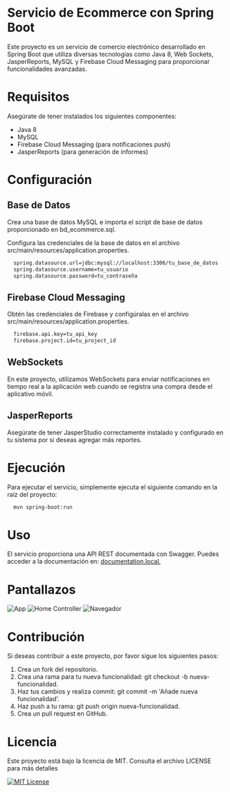 # Servicio de Ecommerce con Spring Boot
Este proyecto es un servicio de comercio electrónico desarrollado en Spring Boot que utiliza diversas tecnologías como Java 8, Web Sockets, JasperReports, MySQL y Firebase Cloud Messaging para proporcionar funcionalidades avanzadas.

# Requisitos
Asegúrate de tener instalados los siguientes componentes:

* Java 8
* MySQL
* Firebase Cloud Messaging (para notificaciones push)
* JasperReports (para generación de informes)

# Configuración
## Base de Datos
Crea una base de datos MySQL e importa el script de base de datos proporcionado en bd_ecommerce.sql.

Configura las credenciales de la base de datos en el archivo src/main/resources/application.properties.

```bash
  spring.datasource.url=jdbc:mysql://localhost:3306/tu_base_de_datos
  spring.datasource.username=tu_usuario
  spring.datasource.password=tu_contraseña
```
## Firebase Cloud Messaging
Obtén las credenciales de Firebase y configúralas en el archivo src/main/resources/application.properties.

```bash
  firebase.api.key=tu_api_key
  firebase.project.id=tu_project_id
```
## WebSockets
En este proyecto, utilizamos WebSockets para enviar notificaciones en tiempo real a la aplicación web cuando se registra una compra desde el aplicativo móvil.
## JasperReports
Asegúrate de tener JasperStudio correctamente instalado y configurado en tu sistema por si deseas agregar más reportes.

# Ejecución
Para ejecutar el servicio, simplemente ejecuta el siguiente comando en la raíz del proyecto: 

```bash
  mvn spring-boot:run
```
# Uso
El servicio proporciona una API REST documentada con Swagger. Puedes acceder a la documentación en: [documentation.local.](http://localhost:8080/swagger-ui.html)

# Pantallazos

![App](https://lh3.googleusercontent.com/pw/ADCreHcnlNQnGz01GfkJ8by7fszPb2UmCuy8SxUEXkyN_8QC--ripzXbqFTkHsXs-ohHhtkihOTgma4f296Ye8xFUbWx5sNn5WYbxiC9WDnsbxKJaZv4BSev-Uyo6RkcZ4t0_QsTWJvaMysEyoLmGvk59uriN8BpbeCxdXsXOEA-61qBmSVoFtdORnVGPRAKe_tphRp5xmxS6f-_DH9d9nXBBSRuXUkToFzgIwp8yl1FObTnreksNirf-ZHCtP9tVGKWwx9v6jLRu5YEpVoCtoITsL_ZVhfm_2Z8ehC8BRAf3H7brJ8OV6xj106kzAVw2_xknCC5QP60giak9LlaVb66FQfcYE2NQASjsKKJ5Kkv4-eTmO9P-lCvI_Wtmslbk6RlljPiGNHtmEhW5Aicuqf9O8JD4Flq_24o6UDj8OnvJUDyjXihDgZFkZzRc66zwP0E755zeFOdpV0WNjV-CuAgvJ0f0V4LmGQB3sOOIcA6m4NZVkwACtA7MqDRuiosRHP_PPIIUv-LDlSDUC82tBh9DSYXUFrfU5qkT5y5W6-YlXWzW0b_MeeyGlIMbysvtHRwpudA0sryVXqHO5hzlJ4pYaUMutngPFldtvG8xpyRKEE38KVKXvy2QGdbT3UO9KI8CKEg2tiTt6R8Ro19E-3Nbm4gdSA90iboyAaFpYD1hXDN3olAGVduye2D2A78ftmSG1e-QlQfQ1EaDGubLfX6QXMTWJoWT5EoCWkWKONGwlsJ_9dRc_DKMApB31M9NSOGgOfIX3YRlwco-MOMflT6vEoAy7RlbDbFls8yp48-3wd1I10kCejZVvma58mY5BXP1M0-fQDH4_v4eqfKa3C7an4HARpQC0raXBuBr6OS6aZK8zTArufB6IZWPAkKNpuM8TrUq8q89nbnoH6Eqi-Nzk0=w1130-h202-s-no-gm?authuser=0)
![Home Controller](https://lh3.googleusercontent.com/pw/ADCreHebnjtgFpgDZM0r5EVN_Px9-IUTCtJaud_h9y3Tm81ZKmmH2fywjClaS8qQpXUUjD8PGd5WeYvZ-2SL4LbCmFG5ee7lkKS81pXeVVIWhpCu2Ll8ZjMZGbP50TzHVAu_2Y4VFZpd6oteTZywvwCAzrzrQWI5BnQptKX3-aIQk2Ue0qrR2qh91XCwIZ-eBq9Ojj7EeNySDRDAiVLygd3IdV9MnU2zNiKRTTiniDcYsUegg54Bn_ZbjLfs4xpU2HlRsvdlLgWfzmCPxTs3gSZ2_728-REWxxOCsDSuIfcTa_Xcxab2u47sqX7DqO2yFQZpmfPUYDJgKGyHktafyzk6xPlwQ137oz1ISEcB7Pc03MW40D2JzrspnBSwpiMiIyCZEv67C675JK0mxOqnqWlgDV71KxkQk-TsziFK1Rmk2V0IG9fYE-YmcUxut4PLGo2TjnMdpUfFV3CZopteQQ8gB3Yu2aIMksRZryD0ACPfIZX2AA9Pc3_pRFQo9bu_Op2Om7w4wmSwI4p3DnoK8ZvpspjpvYUfKE6Q6BqcE9B4_s3MujfdCTrRHFfMNRYaMzyKZOANSl3jsYRt-kyr_NkVINMra4blWWByY1SeM7x5GtvRvLcO6sJbqOaLjzB2-O_0Px7pmTB6HFLlNCW17xqNOaFh3-NB9TThEyxlBWFykssQNEZMNiCqf-3dq-yXi4dcNWLCQAYxmXJ7C7WaU0noat_EnqEZRFXqflgrauFs1bV5UmibzBccDyYz2A3aYcfKEnk43I-8VeVxLw35F2tt1sQaSZAjRcM65GMDzjemgoWcLl6cj4Aam40dmA6knLqiRIRvO7Z-3GlfY1pw1L-SmlsznnV5KDL1qPPkR9VabXL_ORPT2LNsVbVWIToRlzmVqezLUrEdL6ympRfZR6pZre0=w1100-h225-s-no-gm?authuser=0)
![Navegador](https://lh3.googleusercontent.com/pw/ADCreHfF95dr0UELC-3BTDXmsngu-Bq5LK4uGYSTfyKIBUij4fn3jWxoghpP2ZGdNgmfWDmDoGEJhFG9dre_9VFmMWsuNiK10roaJPjkw9yX4icblF4uRq3bE3A8p4G5sONWEcM3txbZyFYVEiE6_V6STCUolvyM4288WTyLFfmISXgycfimT6LDz0KhBEwiTM8tdnzRJ-CMNmdkR_nYstUsu-Ur3CcmuLfshsBOZYzuhgrN02ecaS02bXVTz0N4y3bAYJmpZK3F2RJgX7G6zQK5PLA0Vio5s04CTcVLI7Fr3CUhbAvA1YmawZSQY69nkVsTsphHGo5CIGd5VQuvEahhMgofYvkklS4qWswANdn_zC0dxwuNS1h91VbW133o_XxmkX2wmuCtl0EnYIYn4CmkdkuY-fvoDFnnSeTL2OggzTCwHUaxubMbjdM350tAuryQuoqeTFb8fmBwNWlCT8nuThts3mzYOlSIOQH2vaf3s0wZaBx4XJtHRuinB0taaf2k0yIwC5dFoxdRYPXc7oiCgO6mueMV80MoMpP2a284pyzzWM-P6BsCtawdrN7CgeldorW4wZSFZ1HTKyQDOzK4xGd4FNebWHbGwHUUYF5U622Oreg5-ehkewG_IroE5J8rWPLvPhYme4MPN7yOYXFdgNmoUZAlDd1DqEyY5Qz3jvJDrrZ3zK5yRM7ueo8PyyX_jmMasigaehSVCkX7H4RSJM7GY4vmy7ZFhfprl18-bDw3FVMZpgiIeVK-Sm4BGXgWKulwoFOrp6ZpWO757lW-kmGwtIcN4yxAU3ogG1EPUM20qVowvcSxaQP4iIXGBXFcu2Ee2pe4ZBFchKYFaPsK1K71_1spWZdkjhZEOD9lw-WgI8nN9fk1LZXm_zIVoalAGrax-EHde0YsmLvKZLlTWIM=w613-h161-s-no-gm?authuser=0)

# Contribución
Si deseas contribuir a este proyecto, por favor sigue los siguientes pasos:

1. Crea un fork del repositorio.
2. Crea una rama para tu nueva funcionalidad: git checkout -b nueva-funcionalidad.
3. Haz tus cambios y realiza commit: git commit -m 'Añade nueva funcionalidad'.
4. Haz push a tu rama: git push origin nueva-funcionalidad.
5. Crea un pull request en GitHub.

# Licencia
Este proyecto está bajo la licencia de MIT. Consulta el archivo LICENSE para más detalles

[![MIT License](https://img.shields.io/badge/License-MIT-green.svg)](https://choosealicense.com/licenses/mit/)
